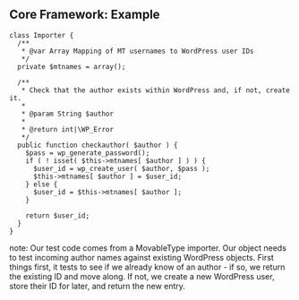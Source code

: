 ##  Core Framework: Example

<pre><code lang="php">class Importer {
  /**
   * @var Array Mapping of MT usernames to WordPress user IDs
   */
  private $mtnames = array();
                      
  /**
   * Check that the author exists within WordPress and, if not, create it.
   *
   * @param String $author
   *
   * @return int|\WP_Error
   */
  public function checkauthor( $author ) {
    $pass = wp_generate_password();
    if ( ! isset( $this->mtnames[ $author ] ) ) {
      $user_id = wp_create_user( $author, $pass );
      $this->mtnames[ $author ] = $user_id;
    } else {
      $user_id = $this->mtnames[ $author ];
    }
                      
    return $user_id;
  }
}</code></pre>

note:
    Our test code comes from a MovableType importer. Our object needs to test incoming author names against existing WordPress objects. First things first, it tests to see if we already know of an author - if so, we return the existing ID and move along. If not, we create a new WordPress user, store their ID for later, and return the new entry.
